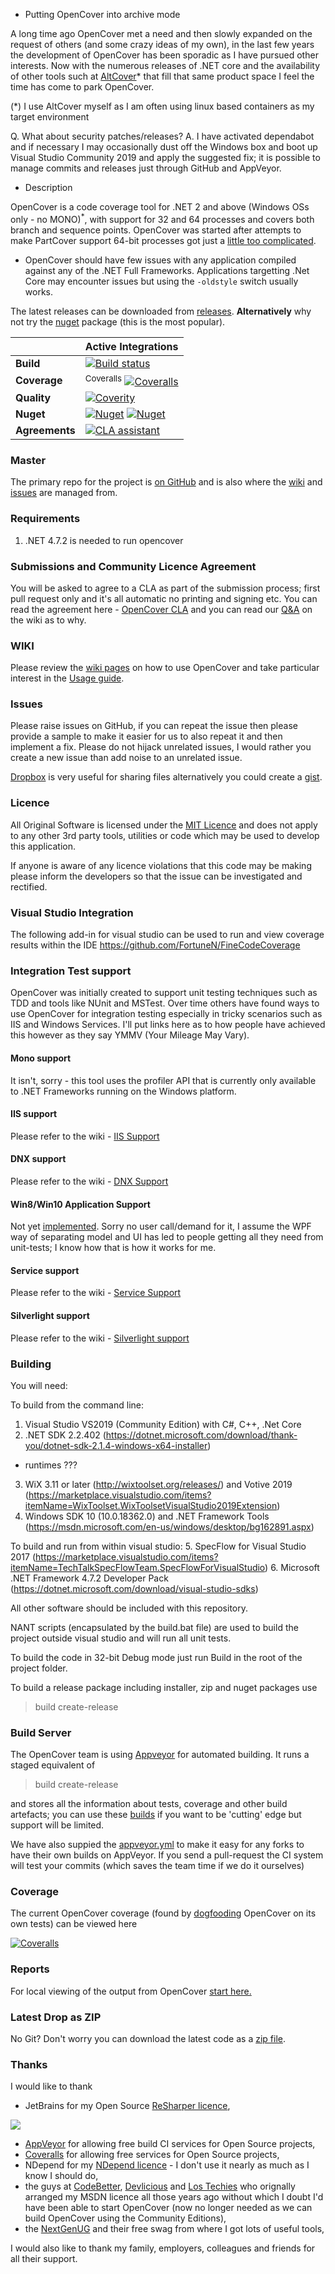 * Putting OpenCover into archive mode

A long time ago OpenCover met a need and then slowly expanded on the request of others (and some crazy ideas of my own), in the last few years the development of OpenCover has been sporadic as I have pursued other interests. Now with the numerous releases of .NET core and the availability of other tools such at [AltCover](https://www.nuget.org/packages/altcover/)* that fill that same product space I feel the time has come to park OpenCover. 

(*) I use AltCover myself as I am often using linux based containers as my target environment

Q. What about security patches/releases?
A. I have activated dependabot and if necessary I may occasionally dust off the Windows box and boot up Visual Studio Community 2019 and apply the suggested fix; it is possible to manage commits and releases just through GitHub and AppVeyor.  

* Description

OpenCover is a code coverage tool for .NET 2 and above (Windows OSs only - no MONO)<sup>*</sup>, with support for 32 and 64 processes and covers both branch and sequence points. OpenCover was started after attempts to make PartCover support 64-bit processes got just a [little too complicated](http://blog.many-monkeys.com/open_cover_first_beta_release/).

* OpenCover should have few issues with any application compiled against any of the .NET Full Frameworks. Applications targetting .Net Core may encounter issues but using the `-oldstyle` switch usually works.

The latest releases can be downloaded from [releases](https://github.com/opencover/opencover/releases). **Alternatively** why not try the [nuget](http://nuget.org/packages/opencover) package (this is the most popular).

| | Active Integrations |
| --- | --- |
| **Build** | [![Build status](https://img.shields.io/appveyor/ci/sawilde/opencover.svg)](https://ci.appveyor.com/project/sawilde/opencover) |
| **Coverage** | <sup>Coveralls</sup> [![Coveralls](https://img.shields.io/coveralls/OpenCover/opencover/master.svg)](https://coveralls.io/r/OpenCover/opencover) |
| **Quality** | [![Coverity](https://scan.coverity.com/projects/3921/badge.svg)](https://scan.coverity.com/projects/opencover-opencover) |
| **Nuget** | [![Nuget](https://buildstats.info/nuget/opencover)](http://nuget.org/packages/opencover)  [![Nuget](https://img.shields.io/nuget/vpre/opencover.svg)](http://nuget.org/packages/opencover) |
| **Agreements** | [![CLA assistant](https://cla-assistant.io/readme/badge/OpenCover/opencover)](https://cla-assistant.io/OpenCover/opencover) |

### Master
The primary repo for the project is [on GitHub](https://github.com/opencover/opencover/) and is also where the [wiki](https://github.com/OpenCover/opencover/wiki) and [issues](https://github.com/OpenCover/opencover/wiki) are managed from.

### Requirements

1) .NET 4.7.2 is needed to run opencover

### Submissions and Community Licence Agreement
You will be asked to agree to a CLA as part of the submission process; first pull request only and it's all automatic no printing and signing etc. You can read the agreement here - [OpenCover CLA](https://gist.github.com/sawilde/4820db0a6151a1144a0c) and you can read our [Q&A](https://github.com/OpenCover/opencover/wiki/Contributor-License-Agreement-Q&A) on the wiki as to why.

### WIKI
Please review the [wiki pages](https://github.com/opencover/opencover/wiki/_pages) on how to use OpenCover and take particular interest in the [Usage guide](https://github.com/opencover/opencover/wiki/Usage).

### Issues
Please raise issues on GitHub, if you can repeat the issue then please provide a sample to make it easier for us to also repeat it and then implement a fix. Please do not hijack unrelated issues, I would rather you create a new issue than add noise to an unrelated issue.

[Dropbox](http://db.tt/VanqFDn) is very useful for sharing files alternatively you could create a [gist](https://gist.github.com/).

### Licence
All Original Software is licensed under the [MIT Licence](https://github.com/opencover/opencover/blob/master/LICENSE) and does not apply to any other 3rd party tools, utilities or code which may be used to develop this application.

If anyone is aware of any licence violations that this code may be making please inform the developers so that the issue can be investigated and rectified.

### Visual Studio Integration
The following add-in for visual studio can be used to run and view coverage results within the IDE
https://github.com/FortuneN/FineCodeCoverage

### Integration Test support
OpenCover was initially created to support unit testing techniques such as TDD and tools like NUnit and MSTest. Over time others have found ways to use OpenCover for integration testing especially in tricky scenarios such as IIS and Windows Services. I'll put links here as to how people have achieved this however as they say YMMV (Your Mileage May Vary).

#### Mono support
It isn't, sorry - this tool uses the profiler API that is currently only available to .NET Frameworks running on the Windows platform.

#### IIS support
Please refer to the wiki - [IIS Support](https://github.com/OpenCover/opencover/wiki/IIS-Support)

#### DNX support
Please refer to the wiki - [DNX Support](https://github.com/OpenCover/opencover/wiki/DNX-Support)

#### Win8/Win10 Application Support
Not yet [implemented](https://github.com/OpenCover/opencover/issues/144). Sorry no user call/demand for it, I assume the WPF way of separating model and UI has led to people getting all they need from unit-tests; I know how that is how it works for me.

#### Service support
Please refer to the wiki - [Service Support](https://github.com/OpenCover/opencover/wiki/Service-Support)

#### Silverlight support
Please refer to the wiki - [Silverlight support](https://github.com/OpenCover/opencover/wiki/Silverlight-Support)

### Building
You will need:

To build from the command line:
1. Visual Studio VS2019 (Community Edition) with C#, C++, .Net Core
2. .NET SDK 2.2.402 (https://dotnet.microsoft.com/download/thank-you/dotnet-sdk-2.1.4-windows-x64-installer)
- runtimes ???
3. WiX 3.11 or later (http://wixtoolset.org/releases/) and Votive 2019 (https://marketplace.visualstudio.com/items?itemName=WixToolset.WixToolsetVisualStudio2019Extension)
4. Windows SDK 10 (10.0.18362.0) and .NET Framework Tools (https://msdn.microsoft.com/en-us/windows/desktop/bg162891.aspx)

To build and run from within visual studio:
5. SpecFlow for Visual Studio 2017 (https://marketplace.visualstudio.com/items?itemName=TechTalkSpecFlowTeam.SpecFlowForVisualStudio)
6. Microsoft .NET Framework 4.7.2 Developer Pack (https://dotnet.microsoft.com/download/visual-studio-sdks)

All other software should be included with this repository.

NANT scripts (encapsulated by the build.bat file) are used to build the project outside visual studio and will run all unit tests.

To build the code in 32-bit Debug mode just run Build in the root of the project folder.

To build a release package including installer, zip and nuget packages use

> build create-release

### Build Server
The OpenCover team is using [Appveyor](http://www.appveyor.com/) for automated building. It runs a staged equivalent of

> build create-release

and stores all the information about tests, coverage and other build artefacts; you can use these [builds](https://ci.appveyor.com/project/sawilde/opencover/build/artifacts) if you want to be 'cutting' edge but support will be limited.

We have also suppied the [appveyor.yml](appveyor.yml) to make it easy for any forks to have their own builds on AppVeyor. If you send a pull-request the CI system will test your commits (which saves the team time if we do it ourselves)

### Coverage
The current OpenCover coverage (found by [dogfooding](http://en.wikipedia.org/wiki/Eating_your_own_dog_food) OpenCover on its own tests) can be viewed here

[![Coveralls](https://img.shields.io/coveralls/OpenCover/opencover/master.svg)](https://coveralls.io/r/OpenCover/opencover)

### Reports
For local viewing of the output from OpenCover [start here.](https://github.com/opencover/opencover/wiki/Reports)

### Latest Drop as ZIP
No Git? Don't worry you can download the latest code as a [zip file](http://github.com/opencover/opencover/zipball/master).

### Thanks
I would like to thank

* JetBrains for my Open Source [ReSharper licence](http://www.jetbrains.com/resharper/),
<img src="http://www.jetbrains.com/company/docs/logo_jetbrains.png"/>

* [AppVeyor](https://ci.appveyor.com/project/sawilde/opencover) for allowing free build CI services for Open Source projects,
* [Coveralls](https://coveralls.io/r/OpenCover/opencover) for allowing free services for Open Source projects,
* NDepend for my [NDepend licence](http://www.ndepend.com/) - I don't use it nearly as much as I know I should do,
* the guys at [CodeBetter](http://codebetter.com/), [Devlicious](http://devlicio.us/) and [Los Techies](http://lostechies.com/) who orignally arranged my MSDN licence all those years ago without which I doubt I'd have been able to start OpenCover (now no longer needed as we can build OpenCover using the Community Editions),
* the [NextGenUG](http://www.nxtgenug.net/) and their free swag from where I got lots of useful tools,


I would also like to thank my family, employers, colleagues and friends for all their support.
